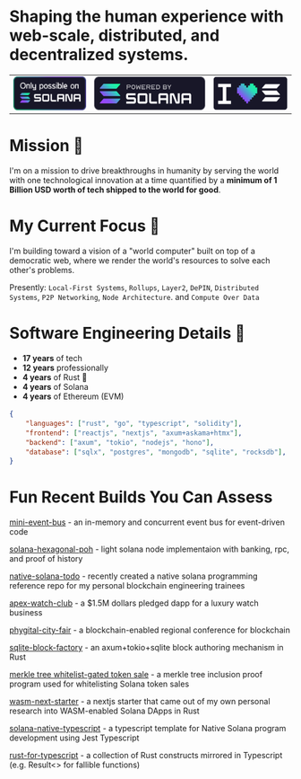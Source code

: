 # **Shaping the human experience with web-scale, distributed, and decentralized systems.**

<center>
<table>
<tr style="border: 0;">
<td style="border: 0;"><img height="60px" alt="Only Possible On Solana" src="opos-color.svg" /></td>
<td style="border: 0;"><img height="60px" alt="Powered By Solana" src="stacked-color.svg" /></td>
<td style="border: 0;"><img height="60px" alt="I Love Solana" src="ils-brand.svg" /></td>
</tr>
</table>
</center>

# Mission 🦀
I'm on a mission to drive breakthroughs in humanity by serving the world with one technological innovation at a time quantified by a **minimum of 1 Billion USD worth of tech shipped to the world for good**.

# My Current Focus 🦀
I'm building toward a vision of a "world computer" built on top of a democratic web, where we render the world's resources to solve each other's problems. 

Presently: `Local-First Systems`, `Rollups`, `Layer2`, `DePIN`, `Distributed Systems`, `P2P Networking`, `Node Architecture`. and `Compute Over Data`

# Software Engineering Details 🦀
- **17 years** of tech
- **12 years** professionally
- **4 years** of Rust 🦀
- **4 years** of Solana
- **4 years** of Ethereum (EVM)

```json
{
    "languages": ["rust", "go", "typescript", "solidity"],
    "frontend": ["reactjs", "nextjs", "axum+askama+htmx"],
    "backend": ["axum", "tokio", "nodejs", "hono"],
    "database": ["sqlx", "postgres", "mongodb", "sqlite", "rocksdb"],
}
```

# Fun Recent Builds You Can Assess

[mini-event-bus](https://github.com/kquirapas/mini-event-bus) - an in-memory and concurrent event bus for event-driven code 

[solana-hexagonal-poh](https://github.com/kquirapas/solana-hexagonal-poh) - light solana node implementaion with banking, rpc, and proof of history

[native-solana-todo](https://github.com/kquirapas/native-solana-todo) - recently created a native solana programming reference repo for my personal blockchain engineering trainees

[apex-watch-club](https://github.com/Apex-Watch-Club) - a $1.5M dollars pledged dapp for a luxury watch business

[phygital-city-fair](https://github.com/Blockchain-City-Fair-by-Vulcanic-Labs) - a blockchain-enabled regional conference for blockchain

[sqlite-block-factory](https://github.com/kquirapas/sqlite-block-factory) - an axum+tokio+sqlite block authoring mechanism in Rust

[merkle tree whitelist-gated token sale](https://github.com/ardata-tech/solana-olympics-2024) - a merkle tree inclusion proof program used for whitelisting Solana token sales

[wasm-next-starter](https://github.com/kquirapas/wasm-next-starter) - a nextjs starter that came out of my own personal research into WASM-enabled Solana DApps in Rust

[solana-native-typescript](https://github.com/kquirapas/solana-native-typescript) - a typescript template for Native Solana program development using Jest Typescript

[rust-for-typescript](https://github.com/kquirapas/rust-for-typescript) - a collection of Rust constructs mirrored in Typescript (e.g. Result<> for fallible functions)
